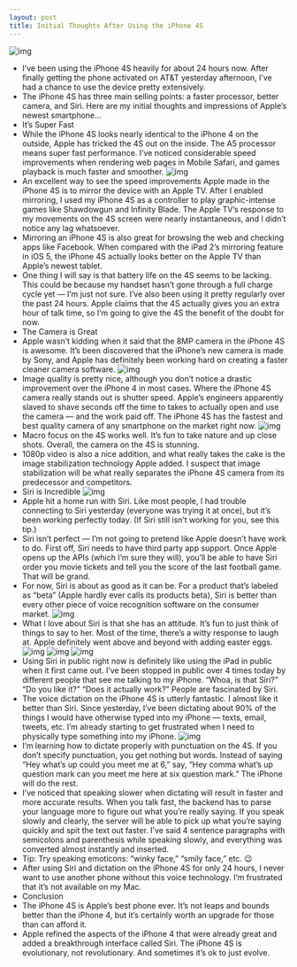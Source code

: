 ```yaml
---
layout: post
title: Initial Thoughts After Using the iPhone 4S
---
```

![img](http://media.idownloadblog.com/wp-content/uploads/2011/10/iPhone-4S-on-table-e1318709694883.jpeg)
* I’ve been using the iPhone 4S heavily for about 24 hours now. After finally getting the phone activated on AT&T yesterday afternoon, I’ve had a chance to use the device pretty extensively.
* The iPhone 4S has three main selling points: a faster processor, better camera, and Siri. Here are my initial thoughts and impressions of Apple’s newest smartphone…
* It’s Super Fast
* While the iPhone 4S looks nearly identical to the iPhone 4 on the outside, Apple has tricked the 4S out on the inside. The A5 processor means super fast performance. I’ve noticed considerable speed improvements when rendering web pages in Mobile Safari, and games playback is much faster and smoother.
![img](http://media.idownloadblog.com/wp-content/uploads/2011/10/airplay_bigscreen-e1318709847803.jpg)
* An excellent way to see the speed improvements Apple made in the iPhone 4S is to mirror the device with an Apple TV. After I enabled mirroring, I used my iPhone 4S as a controller to play graphic-intense games like Shawdowgun and Infinity Blade. The Apple TV’s response to my movements on the 4S screen were nearly instantaneous, and I didn’t notice any lag whatsoever.
* Mirroring an iPhone 4S is also great for browsing the web and checking apps like Facebook. When compared with the iPad 2’s mirroring feature in iOS 5, the iPhone 4S actually looks better on the Apple TV than Apple’s newest tablet.
* One thing I will say is that battery life on the 4S seems to be lacking. This could be because my handset hasn’t gone through a full charge cycle yet — I’m just not sure. I’ve also been using it pretty regularly over the past 24 hours. Apple claims that the 4S actually gives you an extra hour of talk time, so I’m going to give the 4S the benefit of the doubt for now.
* The Camera is Great
* Apple wasn’t kidding when it said that the 8MP camera in the iPhone 4S is awesome. It’s been discovered that the iPhone’s new camera is made by Sony, and Apple has definitely been working hard on creating a faster cleaner camera software.
![img](http://media.idownloadblog.com/wp-content/uploads/2011/10/nature-test-4s-e1318710353322.jpg)
* Image quality is pretty nice, although you don’t notice a drastic improvement over the iPhone 4 in most cases. Where the iPhone 4S camera really stands out is shutter speed. Apple’s engineers apparently slaved to shave seconds off the time to takes to actually open and use the camera — and the work paid off. The iPhone 4S has the fastest and best quality camera of any smartphone on the market right now.
![img](http://media.idownloadblog.com/wp-content/uploads/2011/10/expresso-iphone-4s-e1318710390355.jpeg)
* Macro focus on the 4S works well. It’s fun to take nature and up close shots. Overall, the camera on the 4S is stunning.
* 1080p video is also a nice addition, and what really takes the cake is the image stabilization technology Apple added. I suspect that image stabilization will be what really separates the iPhone 4S camera from its predecessor and competitors.
* Siri is Incredible
![img](http://media.idownloadblog.com/wp-content/uploads/2011/10/Siri-talking.png)
* Apple hit a home run with Siri. Like most people, I had trouble connecting to Siri yesterday (everyone was trying it at once), but it’s been working perfectly today. (If Siri still isn’t working for you, see this tip.)
* Siri isn’t perfect — I’m not going to pretend like Apple doesn’t have work to do. First off, Siri needs to have third party app support. Once Apple opens up the APIs (which I’m sure they will), you’ll be able to have Siri order you movie tickets and tell you the score of the last football game. That will be grand.
* For now, Siri is about as good as it can be. For a product that’s labeled as “beta” (Apple hardly ever calls its products beta), Siri is better than every other piece of voice recognition software on the consumer market.
![img](http://media.idownloadblog.com/wp-content/uploads/2011/10/Siri-bad-attitude.png)
* What I love about Siri is that she has an attitude. It’s fun to just think of things to say to her. Most of the time, there’s a witty response to laugh at. Apple definitely went above and beyond with adding easter eggs.
![img](http://media.idownloadblog.com/wp-content/uploads/2011/10/Siri-best-phone.png)
![img](http://media.idownloadblog.com/wp-content/uploads/2011/10/Siri-on-tablets.png)
![img](http://media.idownloadblog.com/wp-content/uploads/2011/10/Siri-fav-color.png)
* Using Siri in public right now is definitely like using the iPad in public when it first came out. I’ve been stopped in public over 4 times today by different people that see me talking to my iPhone. “Whoa, is that Siri?” “Do you like it?” “Does it actually work?” People are fascinated by Siri.
* The voice dictation on the iPhone 4S is utterly fantastic. I almost like it better than Siri. Since yesterday, I’ve been dictating about 90% of the things I would have otherwise typed into my iPhone — texts, email, tweets, etc. I’m already starting to get frustrated when I need to physically type something into my iPhone.
![img](http://media.idownloadblog.com/wp-content/uploads/2011/10/4S-dictation-in-iOS-5.png)
* I’m learning how to dictate properly with punctuation on the 4S. If you don’t specify punctuation, you get nothing but words. Instead of saying “Hey what’s up could you meet me at 6,” say, “Hey comma what’s up question mark can you meet me here at six question mark.” The iPhone will do the rest.
* I’ve noticed that speaking slower when dictating will result in faster and more accurate results. When you talk fast, the backend has to parse your language more to figure out what you’re really saying. If you speak slowly and clearly, the server will be able to pick up what you’re saying quickly and spit the text out faster. I’ve said 4 sentence paragraphs with semicolons and parenthesis while speaking slowly, and everything was converted almost instantly and inserted.
* Tip: Try speaking emoticons: “winky face,” “smily face,” etc. 😉
* After using Siri and dictation on the iPhone 4S for only 24 hours, I never want to use another phone without this voice technology. I’m frustrated that it’s not available on my Mac.
* Conclusion
* The iPhone 4S is Apple’s best phone ever. It’s not leaps and bounds better than the iPhone 4, but it’s certainly worth an upgrade for those than can afford it.
* Apple refined the aspects of the iPhone 4 that were already great and added a breakthrough interface called Siri. The iPhone 4S is evolutionary, not revolutionary. And sometimes it’s ok to just evolve.

